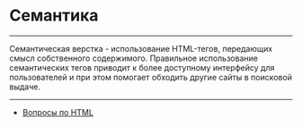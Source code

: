 # Семантика

---

Семантическая верстка - использование HTML-тегов, передающих смысл собственного содержимого. Правильное использование семантических тегов приводит к более доступному интерфейсу для пользователей и при этом помогает обходить другие сайты в поисковой выдаче.

---

- [Вопросы по HTML](HTML.md)
